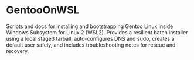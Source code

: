 # GentooOnWSL
Scripts and docs for installing and bootstrapping Gentoo Linux inside Windows Subsystem for Linux 2 (WSL2). Provides a resilient batch installer using a local stage3 tarball, auto-configures DNS and sudo, creates a default user safely, and includes troubleshooting notes for rescue and recovery.
